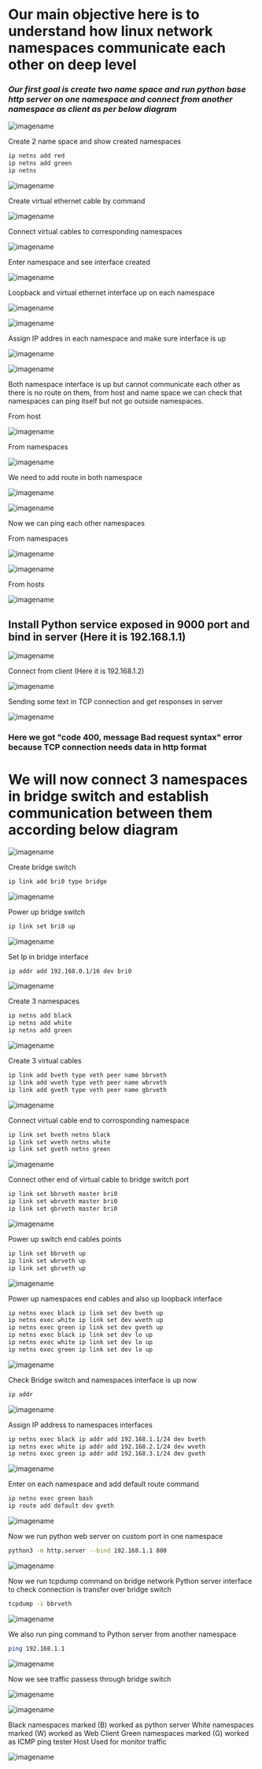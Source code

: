 # Our main objective here is to understand how linux network namespaces communicate each other on deep level

### _Our first goal is create two name space and run python base http server on one namespace and connect from another namespace as client as per below diagram_

![imagename](/image/diagram.JPG)

Create 2 name space and show created namespaces

```bash
ip netns add red
ip netns add green
ip netns
```

![imagename](/image/1.JPG)

Create virtual ethernet cable by command

![imagename](/image/2.JPG)

Connect virtual cables to corresponding namespaces

![imagename](/image/3.JPG)

Enter namespace and see interface created

![imagename](/image/4.JPG)

Loopback and virtual ethernet interface up on each namespace

![imagename](/image/5.JPG)

![imagename](/image/6.JPG)

Assign IP addres in each namespace and make sure interface is up

![imagename](/image/7.JPG)

![imagename](/image/8.JPG)

Both namespace interface is up but cannot communicate each other as there is no route on them, from host and name space we can check that namespaces can ping itself but not go outside namespaces.

From host

![imagename](/image/9.JPG)

From namespaces

![imagename](/image/10.JPG)

We need to add route in both namespace

![imagename](/image/11.JPG)

![imagename](/image/12.JPG)

Now we can ping each other namespaces

From namespaces

![imagename](/image/14.JPG)

![imagename](/image/15.JPG)

From hosts

![imagename](/image/13.JPG)

## Install Python service exposed in 9000 port and bind in server (Here it is 192.168.1.1)

![imagename](/image/16.JPG)

Connect from client (Here it is 192.168.1.2)

![imagename](/image/17.JPG)

Sending some text in TCP connection and get responses in server

![imagename](/image/18.JPG)

### Here we got "code 400, message Bad request syntax" error because TCP connection needs data in http format

# We will now connect 3 namespaces in bridge switch and establish communication between them according below diagram

![imagename](/image/bridgeconnection.JPG)


Create bridge switch

```bash
ip link add bri0 type bridge
```
![imagename](/image/19.JPG)


Power up bridge switch

````bash
ip link set bri0 up
````

![imagename](/image/20.JPG)

Set Ip in bridge interface
````bash
ip addr add 192.168.0.1/16 dev bri0
````
![imagename](/image/21.JPG)

Create 3 namespaces
````bash
ip netns add black
ip netns add white
ip netns add green
````
![imagename](/image/23.JPG)

Create 3 virtual cables

```bash
ip link add bveth type veth peer name bbrveth
ip link add wveth type veth peer name wbrveth
ip link add gveth type veth peer name gbrveth
```

![imagename](/image/24.JPG)

Connect virtual cable end to corrosponding namespace

```bash
ip link set bveth netns black
ip link set wveth netns white
ip link set gveth netns green
```

![imagename](/image/25.JPG)

Connect other end of virtual cable to bridge switch port

```bash
ip link set bbrveth master bri0
ip link set wbrveth master bri0
ip link set gbrveth master bri0
```

![imagename](/image/26.JPG)

Power up switch end cables points

```bash
ip link set bbrveth up
ip link set wbrveth up
ip link set gbrveth up
```

![imagename](/image/27.JPG)

Power up namespaces end cables and also up loopback interface

```bash
ip netns exec black ip link set dev bveth up
ip netns exec white ip link set dev wveth up
ip netns exec green ip link set dev gveth up
ip netns exec black ip link set dev lo up
ip netns exec white ip link set dev lo up
ip netns exec green ip link set dev lo up
```

![imagename](/image/28.JPG)

Check Bridge switch and namespaces interface is up now
```bash
ip addr
```

![imagename](/image/29.JPG)

Assign IP address to namespaces interfaces

```bash
ip netns exec black ip addr add 192.168.1.1/24 dev bveth
ip netns exec white ip addr add 192.168.2.1/24 dev wveth
ip netns exec green ip addr add 192.168.3.1/24 dev gveth
`````

![imagename](/image/30.JPG)

Enter on each namespace and add default route command

```bash
ip netns exec green bash
ip route add default dev gveth
```

![imagename](/image/31.JPG)

Now we run python web server on custom port in one namespace
```bash
python3 -m http.server --bind 192.168.1.1 800
```

![imagename](/image/32.JPG)

Now we run tcpdump command on bridge network Python server interface to check connection is transfer over bridge switch

```bash
tcpdump -i bbrveth
```
![imagename](/image/33.JPG)

We also run ping command to Python server from another namespace
```bash
ping 192.168.1.1

```

![imagename](/image/34.JPG)

Now we see traffic passess through bridge switch

![imagename](/image/35.JPG)

![imagename](/image/36.JPG)

Black namespaces marked (B) worked as python server
White namespaces marked (W) worked as Web Client
Green namespaces marked (G) worked as ICMP ping tester
Host Used for monitor traffic

![imagename](/image/37.JPG)

